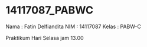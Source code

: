 # 14117087_PABWC

Nama    : Fatin Delfiandita
NIM     : 14117087
Kelas   : PABW-C

Praktikum Hari Selasa jam 13.00
